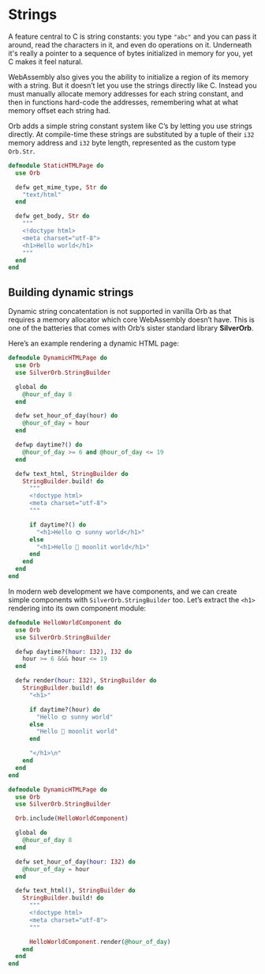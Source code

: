 # Strings

A feature central to C is string constants: you type `"abc"` and you can pass it around, read the characters in it, and even do operations on it. Underneath it's really a pointer to a sequence of bytes initialized in memory for you, yet C makes it feel natural.

WebAssembly also gives you the ability to initialize a region of its memory with a string. But it doesn’t let you use the strings directly like C. Instead you must manually allocate memory addresses for each string constant, and then in functions hard-code the addresses, remembering what at what memory offset each string had.

Orb adds a simple string constant system like C’s by letting you use strings directly. At compile-time these strings are substituted by a tuple of their `i32` memory address and `i32` byte length, represented as the custom type `Orb.Str`.

```elixir
defmodule StaticHTMLPage do
  use Orb

  defw get_mime_type, Str do
    "text/html"
  end

  defw get_body, Str do
    """
    <!doctype html>
    <meta charset="utf-8">
    <h1>Hello world</h1>
    """
  end
end
```

## Building dynamic strings

Dynamic string concatentation is not supported in vanilla Orb as that requires a memory allocator which core WebAssembly doesn’t have. This is one of the batteries that comes with Orb‘s sister standard library **SilverOrb**.

Here’s an example rendering a dynamic HTML page:

```elixir
defmodule DynamicHTMLPage do
  use Orb
  use SilverOrb.StringBuilder

  global do
    @hour_of_day 8
  end

  defw set_hour_of_day(hour) do
    @hour_of_day = hour
  end

  defwp daytime?() do
    @hour_of_day >= 6 and @hour_of_day <= 19
  end

  defw text_html, StringBuilder do
    StringBuilder.build! do
      """
      <!doctype html>
      <meta charset="utf-8">
      """

      if daytime?() do
        "<h1>Hello 🌞 sunny world</h1>"
      else
        "<h1>Hello 🌛 moonlit world</h1>"
      end
    end
  end
end
```

In modern web development we have components, and we can create simple components with `SilverOrb.StringBuilder` too. Let’s extract the `<h1>` rendering into its own component module:

```elixir
defmodule HelloWorldComponent do
  use Orb
  use SilverOrb.StringBuilder

  defwp daytime?(hour: I32), I32 do
    hour >= 6 &&& hour <= 19
  end

  defw render(hour: I32), StringBuilder do
    StringBuilder.build! do
      "<h1>"

      if daytime?(hour) do
        "Hello 🌞 sunny world"
      else
        "Hello 🌛 moonlit world"
      end

      "</h1>\n"
    end
  end
end

defmodule DynamicHTMLPage do
  use Orb
  use SilverOrb.StringBuilder

  Orb.include(HelloWorldComponent)

  global do
    @hour_of_day 8
  end

  defw set_hour_of_day(hour: I32) do
    @hour_of_day = hour
  end

  defw text_html(), StringBuilder do
    StringBuilder.build! do
      """
      <!doctype html>
      <meta charset="utf-8">
      """

      HelloWorldComponent.render(@hour_of_day)
    end
  end
end
```